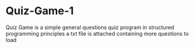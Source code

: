 # Quiz-Game-1
Quiz Game is a simple general questions quiz program in structured programming principles
a txt file is attached containing more questions to load
